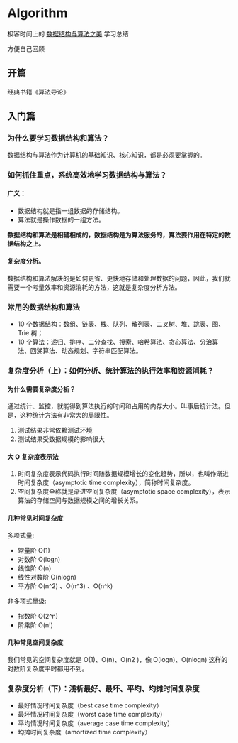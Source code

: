 # Algorithm

极客时间上的 [数据结构与算法之美](https://time.geekbang.org/column/intro/100017301) 学习总结

方便自己回顾

## 开篇

经典书籍《算法导论》

## 入门篇

### 为什么要学习数据结构和算法？

数据结构与算法作为计算机的基础知识、核心知识，都是必须要掌握的。

### 如何抓住重点，系统高效地学习数据结构与算法？

#### 广义：

- 数据结构就是指一组数据的存储结构。
- 算法就是操作数据的一组方法。

**数据结构和算法是相辅相成的，数据结构是为算法服务的，算法要作用在特定的数据结构之上。**

#### 复杂度分析。

数据结构和算法解决的是如何更省、更快地存储和处理数据的问题，因此，我们就需要一个考量效率和资源消耗的方法，这就是复杂度分析方法。

### 常用的数据结构和算法

- 10 个数据结构：数组、链表、栈、队列、散列表、二叉树、堆、跳表、图、Trie 树；
- 10 个算法：递归、排序、二分查找、搜索、哈希算法、贪心算法、分治算法、回溯算法、动态规划、字符串匹配算法。

### 复杂度分析（上）：如何分析、统计算法的执行效率和资源消耗？

#### 为什么需要复杂度分析？

通过统计、监控，就能得到算法执行的时间和占用的内存大小。叫事后统计法。但是，这种统计方法有非常大的局限性。

1. 测试结果非常依赖测试环境
2. 测试结果受数据规模的影响很大

#### 大 O 复杂度表示法

1. 时间复杂度表示代码执行时间随数据规模增长的变化趋势，所以，也叫作渐进时间复杂度（asymptotic time complexity），简称时间复杂度。
2. 空间复杂度全称就是渐进空间复杂度（asymptotic space complexity），表示算法的存储空间与数据规模之间的增长关系。

#### 几种常见时间复杂度

多项式量:

- 常量阶 O(1)
- 对数阶 O(logn)
- 线性阶 O(n)
- 线性对数阶 O(nlogn)
- 平方阶 O(n^2) 、O(n^3) 、O(n^k)

非多项式量级:

- 指数阶 O(2^n)
- 阶乘阶 O(n!)

#### 几种常见空间复杂度

我们常见的空间复杂度就是 O(1)、O(n)、O(n2 )，像 O(logn)、O(nlogn) 这样的对数阶复杂度平时都用不到。

### 复杂度分析（下）：浅析最好、最坏、平均、均摊时间复杂度

- 最好情况时间复杂度（best case time complexity）
- 最坏情况时间复杂度（worst case time complexity）
- 平均情况时间复杂度（average case time complexity）
- 均摊时间复杂度（amortized time complexity）

